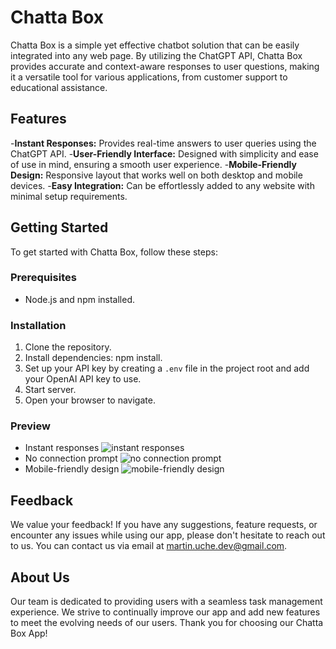 # Chatta Box
Chatta Box is a simple yet effective chatbot solution that can be easily integrated into any web page. By utilizing the ChatGPT API, Chatta Box provides accurate and context-aware responses to user questions, making it a versatile tool for various applications, from customer support to educational assistance.

## Features
-**Instant Responses:** Provides real-time answers to user queries using the ChatGPT API.
-**User-Friendly Interface:** Designed with simplicity and ease of use in mind, ensuring a smooth user experience.
-**Mobile-Friendly Design:** Responsive layout that works well on both desktop and mobile devices.
-**Easy Integration:** Can be effortlessly added to any website with minimal setup requirements.

## Getting Started
To get started with Chatta Box, follow these steps:

### Prerequisites
- Node.js and npm installed.

### Installation
1. Clone the repository.
2. Install dependencies: npm install.
3. Set up your API key by creating a `.env` file in the project root and add your OpenAI API key to use.
4. Start server.
5. Open your browser to navigate.

### Preview
- Instant responses
![instant responses](https://github.com/MarGit19/chatbot-app/assets/134662796/7e0e957e-2ff0-4fd8-85fb-9b2d9a55c1d2)
- No connection prompt
![no connection prompt](https://github.com/MarGit19/chatbot-app/assets/134662796/dccd4f4c-2c5f-4ae8-8bbe-c1c61539ba5a)
- Mobile-friendly design
![mobile-friendly design](https://github.com/MarGit19/chatbot-app/assets/134662796/dd875bbe-dcce-436e-bc2a-a13446d83023)


## Feedback
We value your feedback! If you have any suggestions, feature requests, or encounter any issues while using our app, please don't hesitate to reach out to us. You can contact us via email at martin.uche.dev@gmail.com.

## About Us
Our team is dedicated to providing users with a seamless task management experience. We strive to continually improve our app and add new features to meet the evolving needs of our users. Thank you for choosing our Chatta Box App!
